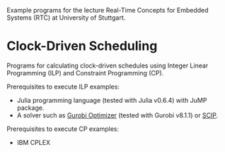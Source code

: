 Example programs for the lecture Real-Time Concepts for Embedded Systems (RTC) at University of Stuttgart.

# Clock-Driven Scheduling

Programs for calculating clock-driven schedules using Integer Linear Programming (ILP) and Constraint Programming (CP).

Prerequisites to execute ILP examples:

* Julia programming language (tested with Julia v0.6.4) with JuMP package.
* A solver such as [Gurobi Optimizer](https://www.gurobi.com/solutions/gurobi-optimizer/) (tested with Gurobi v8.1.1) or [SCIP](https://www.scipopt.org/).

Prerequisites to execute CP examples:

* IBM CPLEX
